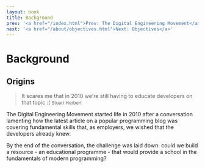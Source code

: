 ```yaml
---
layout: book
title: Background
prev: '<a href="/index.html">Prev: The Digital Engineering Movement</a>'
next: '<a href="/about/objectives.html">Next: Objectives</a>'
---
```

# Background

## Origins

> It scares me that in 2010 we're still having to educate developers on that topic :(
> <small>Stuart Herbert</small>

The Digital Engineering Movement started life in 2010 after a conversation lamenting how the latest article on a popular programming blog was covering fundamental skills that, as employers, we wished that the developers already knew.

By the end of the conversation, the challenge was laid down: could we build a resource - an educational programme - that would provide a school in the fundamentals of modern programming?